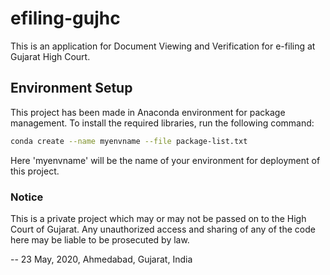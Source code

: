 # efiling-gujhc

This is an application for Document Viewing and Verification for e-filing at Gujarat High Court.

## Environment Setup
This project has been made in Anaconda environment for package management. To install the required libraries, run the following command:

```bash
conda create --name myenvname --file package-list.txt
```

Here 'myenvname' will be the name of your environment for deployment of this project.

### Notice
This is a private project which may or may not be passed on to the High Court of Gujarat. Any unauthorized access and sharing of any of the code here may be liable to be prosecuted by law. 

--
23 May, 2020, 
Ahmedabad, Gujarat, India

